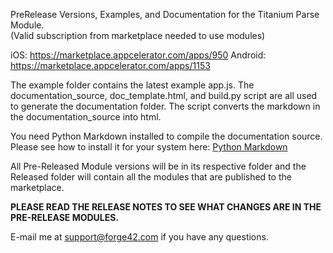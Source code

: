 PreRelease Versions, Examples, and Documentation for the Titanium Parse Module.  
(Valid subscription from marketplace needed to use modules)  

iOS: https://marketplace.appcelerator.com/apps/950 
Android: https://marketplace.appcelerator.com/apps/1153

The example folder contains the latest example app.js.
The documentation_source, doc_template.html, and build.py script are all used to generate the documentation folder. The script converts the markdown in the documentation_source into html.

You need Python Markdown installed to compile the documentation source. Please see how to install it for your system here: [Python Markdown](http://freewisdom.org/projects/python-markdown/Installation)

All Pre-Released Module versions will be in its respective folder and the Released folder will contain all the modules that are published to the marketplace.

__PLEASE READ THE RELEASE NOTES TO SEE WHAT CHANGES ARE IN THE PRE-RELEASE MODULES.__

E-mail me at support@forge42.com if you have any questions.